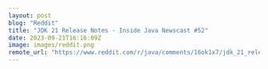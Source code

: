 ```yaml
---
layout: post
blog: "Reddit"
title: "JDK 21 Release Notes - Inside Java Newscast #52"
date: 2023-09-21T16:16:09Z
image: images/reddit.png
remote_url: "https://www.reddit.com/r/java/comments/16ok1x7/jdk_21_release_notes_inside_java_newscast_52/"
---
```


